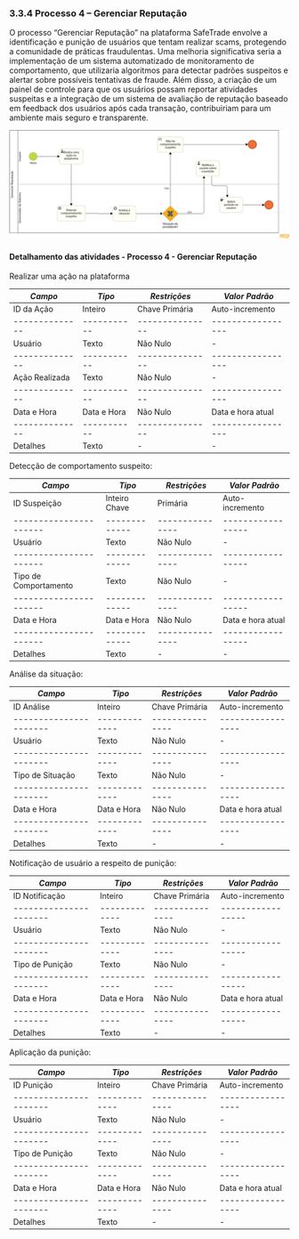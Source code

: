 ### 3.3.4 Processo 4 – Gerenciar Reputação

O processo “Gerenciar Reputação” na plataforma SafeTrade envolve a identificação e punição de usuários que tentam realizar scams, protegendo a comunidade de práticas fraudulentas. Uma melhoria significativa seria a implementação de um sistema automatizado de monitoramento de comportamento, que utilizaria algoritmos para detectar padrões suspeitos e alertar sobre possíveis tentativas de fraude. Além disso, a criação de um painel de controle para que os usuários possam reportar atividades suspeitas e a integração de um sistema de avaliação de reputação baseado em feedback dos usuários após cada transação, contribuiriam para um ambiente mais seguro e transparente.

![Processo 4 - Gerenciar Reputação](<images/Gerenciar Reputação Diagrama.png>)


#### Detalhamento das atividades - Processo 4 - Gerenciar Reputação 
Realizar uma ação na plataforma

|   *Campo*    |  *Tipo*   |  *Restrições* | *Valor Padrão*  |
|--------------|-----------|---------------|-----------------|
| ID da Ação   |  Inteiro  |Chave Primária | Auto-incremento |
|--------------|-----------|---------------|-----------------|
|   Usuário    |   Texto   |    Não Nulo   |        -        |
|--------------|-----------|---------------|-----------------|
|Ação Realizada|   Texto   |    Não Nulo   | 	    -        |
|--------------|-----------|---------------|-----------------|
| Data e Hora  |Data e Hora|	Não Nulo   |Data e hora atual|
|--------------|-----------|---------------|-----------------|
|  Detalhes    |   Texto   |	   -	   |        -        |

Detecção de comportamento suspeito:

|       *Campo*        |   *Tipo*    | *Restrições*  | *Valor Padrão*  |
|----------------------|-------------|---------------|-----------------|
|     ID Suspeição     |Inteiro	Chave|   Primária    | Auto-incremento |
|----------------------|-------------|---------------|-----------------|
|       Usuário        |    Texto    |   Não Nulo    |        -        |
|----------------------|-------------|---------------|-----------------|
|Tipo de Comportamento |    Texto    |	 Não Nulo    |        -        |
|----------------------|-------------|---------------|-----------------|
|      Data e Hora     | Data e Hora |	 Não Nulo    |Data e hora atual|
|----------------------|-------------|---------------|-----------------|
|      Detalhes        |    Texto    |	     -       |	      -        |

Análise da situação:

|       *Campo*        |    *Tipo*   | *Restrições*  |	*Valor Padrão* |
|----------------------|-------------|---------------|-----------------|
|      ID Análise      |   Inteiro   |Chave Primária | Auto-incremento |
|----------------------|-------------|---------------|-----------------|
|       Usuário        |    Texto    |	 Não Nulo    |        -        |
|----------------------|-------------|---------------|-----------------|
|   Tipo de Situação   |    Texto    |   Não Nulo    |	      -        |
|----------------------|-------------|---------------|-----------------|
|     Data e Hora      | Data e Hora |	 Não Nulo    |Data e hora atual|
|----------------------|-------------|---------------|-----------------|
|       Detalhes       |    Texto    |	     -       |	      -        |

Notificação de usuário a respeito de punição:

|       *Campo*        |   *Tipo*    |  *Restrições* |  *Valor Padrão* |
|----------------------|-------------|---------------|-----------------|
|    ID Notificação    |   Inteiro   | Chave Primária| Auto-incremento |
|----------------------|-------------|---------------|-----------------|
|       Usuário        |    Texto    |	  Não Nulo   |	      -        |
|----------------------|-------------|---------------|-----------------|
|   Tipo de Punição    |    Texto    |	  Não Nulo   |	      -        | 
|----------------------|-------------|---------------|-----------------|
|     Data e Hora      | Data e Hora |    Não Nulo   |Data e hora atual|
|----------------------|-------------|---------------|-----------------|
|       Detalhes       |    Texto    |	      -      |	      -        |

Aplicação da punição:

|       *Campo*        |    *Tipo*   |	*Restrições* |	*Valor Padrão* |
|----------------------|-------------|---------------|-----------------|
|      ID Punição      |   Inteiro   | Chave Primária|	Auto-incremento|
|----------------------|-------------|---------------|-----------------|
|       Usuário        |    Texto    |	 Não Nulo    |	      -        |
|----------------------|-------------|---------------|-----------------|
|    Tipo de Punição   |    Texto    |	 Não Nulo    |	      -        |
|----------------------|-------------|---------------|-----------------|
|     Data e Hora      | Data e Hora |	 Não Nulo    |Data e hora atual|
|----------------------|-------------|---------------|-----------------|
|       Detalhes       |    Texto    |       -       |	      -        |
